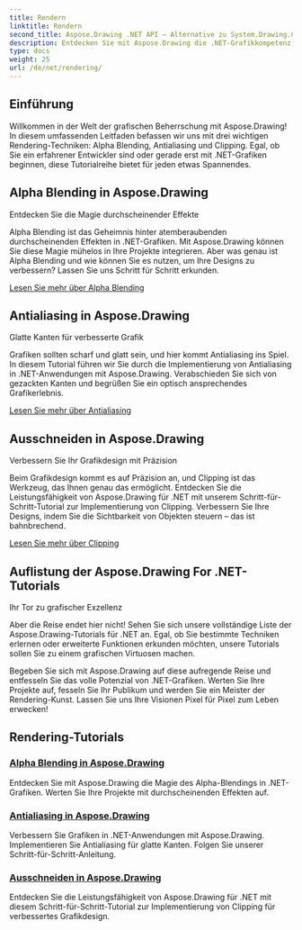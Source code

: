 ```yaml
---
title: Rendern
linktitle: Rendern
second_title: Aspose.Drawing .NET API – Alternative zu System.Drawing.Common
description: Entdecken Sie mit Aspose.Drawing die .NET-Grafikkompetenz! Werten Sie Projekte mit Alpha-Blending auf, um durchscheinende Effekte zu erzielen. Lernen Sie Antialiasing und Clipping für verbesserte Designs.
type: docs
weight: 25
url: /de/net/rendering/
---
```

## Einführung

Willkommen in der Welt der grafischen Beherrschung mit Aspose.Drawing! In diesem umfassenden Leitfaden befassen wir uns mit drei wichtigen Rendering-Techniken: Alpha Blending, Antialiasing und Clipping. Egal, ob Sie ein erfahrener Entwickler sind oder gerade erst mit .NET-Grafiken beginnen, diese Tutorialreihe bietet für jeden etwas Spannendes.

## Alpha Blending in Aspose.Drawing
Entdecken Sie die Magie durchscheinender Effekte

Alpha Blending ist das Geheimnis hinter atemberaubenden durchscheinenden Effekten in .NET-Grafiken. Mit Aspose.Drawing können Sie diese Magie mühelos in Ihre Projekte integrieren. Aber was genau ist Alpha Blending und wie können Sie es nutzen, um Ihre Designs zu verbessern? Lassen Sie uns Schritt für Schritt erkunden.

[Lesen Sie mehr über Alpha Blending](./alpha-blending/)

## Antialiasing in Aspose.Drawing
Glatte Kanten für verbesserte Grafik

Grafiken sollten scharf und glatt sein, und hier kommt Antialiasing ins Spiel. In diesem Tutorial führen wir Sie durch die Implementierung von Antialiasing in .NET-Anwendungen mit Aspose.Drawing. Verabschieden Sie sich von gezackten Kanten und begrüßen Sie ein optisch ansprechendes Grafikerlebnis.

[Lesen Sie mehr über Antialiasing](./antialiasing/)

## Ausschneiden in Aspose.Drawing
Verbessern Sie Ihr Grafikdesign mit Präzision

Beim Grafikdesign kommt es auf Präzision an, und Clipping ist das Werkzeug, das Ihnen genau das ermöglicht. Entdecken Sie die Leistungsfähigkeit von Aspose.Drawing für .NET mit unserem Schritt-für-Schritt-Tutorial zur Implementierung von Clipping. Verbessern Sie Ihre Designs, indem Sie die Sichtbarkeit von Objekten steuern – das ist bahnbrechend.

[Lesen Sie mehr über Clipping](./clipping/)

## Auflistung der Aspose.Drawing For .NET-Tutorials
Ihr Tor zu grafischer Exzellenz

Aber die Reise endet hier nicht! Sehen Sie sich unsere vollständige Liste der Aspose.Drawing-Tutorials für .NET an. Egal, ob Sie bestimmte Techniken erlernen oder erweiterte Funktionen erkunden möchten, unsere Tutorials sollen Sie zu einem grafischen Virtuosen machen.

Begeben Sie sich mit Aspose.Drawing auf diese aufregende Reise und entfesseln Sie das volle Potenzial von .NET-Grafiken. Werten Sie Ihre Projekte auf, fesseln Sie Ihr Publikum und werden Sie ein Meister der Rendering-Kunst. Lassen Sie uns Ihre Visionen Pixel für Pixel zum Leben erwecken!
## Rendering-Tutorials
### [Alpha Blending in Aspose.Drawing](./alpha-blending/)
Entdecken Sie mit Aspose.Drawing die Magie des Alpha-Blendings in .NET-Grafiken. Werten Sie Ihre Projekte mit durchscheinenden Effekten auf.
### [Antialiasing in Aspose.Drawing](./antialiasing/)
Verbessern Sie Grafiken in .NET-Anwendungen mit Aspose.Drawing. Implementieren Sie Antialiasing für glatte Kanten. Folgen Sie unserer Schritt-für-Schritt-Anleitung.
### [Ausschneiden in Aspose.Drawing](./clipping/)
Entdecken Sie die Leistungsfähigkeit von Aspose.Drawing für .NET mit diesem Schritt-für-Schritt-Tutorial zur Implementierung von Clipping für verbessertes Grafikdesign.